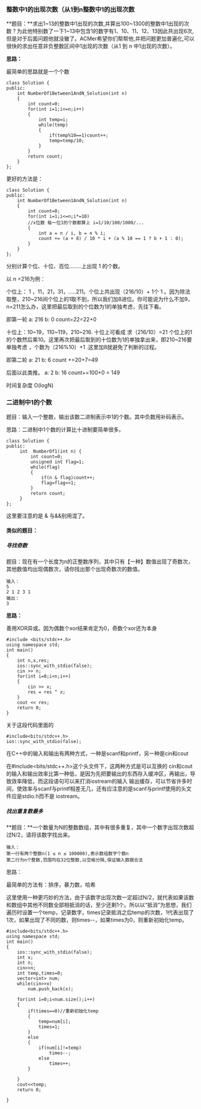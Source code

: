 ### 整数中1的出现次数（从1到n整数中1的出现次数

**题目：**求出1~13的整数中1出现的次数,并算出100~1300的整数中1出现的次数？为此他特别数了一下1~13中包含1的数字有1、10、11、12、13因此共出现6次,但是对于后面问题他就没辙了。ACMer希望你们帮帮他,并把问题更加普遍化,可以很快的求出任意非负整数区间中1出现的次数（从1 到 n 中1出现的次数）。

**思路：**

最简单的思路就是一个个数

```
class Solution {
public:
    int NumberOf1Between1AndN_Solution(int n)
    {
        int count=0;
        for(int i=1;i<=n;i++)
        {
            int temp=i;
            while(temp)
            {
                if(temp%10==1)count++;
                temp=temp/10;
            }
        }
        return count;
    }
};
```

更好的方法是：

```
class Solution {
public:
    int NumberOf1Between1AndN_Solution(int n)
    {
        int count=0;
        for(int i=1;i<=n;i*=10)
        //x位数 每一位1的个数都算上 i=1/10/100/1000/...
        {
            int a = n / i, b = n % i;
            count += (a + 8) / 10 * i + (a % 10 == 1 ? b + 1 : 0);
        }
    }
};
```

分别计算个位、十位、百位........上出现 1 的个数。   

 以  n =216为例：    

个位上： 1 ，11，21，31，.....211。个位上共出现（216/10）+ 1个 1 。因为除法取整，210~216间个位上的1取不到，所以我们加8进位。你可能说为什么不加9，n=211怎么办，这里把最后取到的个位数为1的单独考虑，先往下看。   

 即第一轮 a: 216  b: 0  count=22=22+0

十位上：10~19，110~119，210~216.   十位上可看成 求（216/10）=21 个位上的1的个数然后乘10。这里再次把最后取到的十位数为1的单独拿出来，即210~216要单独考虑 ，个数为（216%10）+1 .这里加8就避免了判断的过程。    

即第二轮 a: 21  b: 6   count +=20+7=49

后面以此类推。     a: 2  b: 16  count+=100+0 = 149

时间复杂度 O(logN)

### 二进制中1的个数

题目：输入一个整数，输出该数二进制表示中1的个数。其中负数用补码表示。

思路：二进制中1个数的计算比十进制要简单很多。

```
class Solution {
public:
     int  NumberOf1(int n) {
         int count=0; 
         unsigned int flag=1;
         while(flag)
         {
             if(n & flag)count++;
             flag=flag<<1;
         }
         return count;
     }
};
```

这里要注意的是 & 与&&别用混了。

#### **类似的题目：**

##### 寻找奇数

题目：现在有一个长度为n的正整数序列，其中只有【一种】数值出现了奇数次，其他数值均出现偶数次，请你找出那个出现奇数次的数值。

```
输入：
5
2 1 2 3 1
输出：
3
```

**思路：**

善用XOR异或。因为偶数个xor结果肯定为0，奇数个xor还为本身

```
#include <bits/stdc++.h>
using namespace std;
int main()
{
    int n,x,res;
    ios::sync_with_stdio(false);
    cin >> n;
    for(int i=0;i<n;i++)
    {
        cin >> x;
        res = res ^ x;
    }
    cout << res;
    return 0;
}
```

关于这段代码里面的

```
#include<bits/stdc++.h>
ios::sync_with_stdio(false);
```

在C++中的输入和输出有两种方式，一种是scanf和printf，另一种是cin和cout

在#include<bits/stdc++.h>这个头文件下，这两种方式是可以互换的
cin和cout的输入和输出效率比第一种低，是因为先把要输出的东西存入缓冲区，再输出，导致效率降低，而这段语句可以来打消iostream的输入 输出缓存，可以节省许多时间，使效率与scanf与printf相差无几，还有应注意的是scanf与printf使用的头文件应是stdio.h而不是 iostream。

##### 找出重复数最多

**题目：**一个数量为N的整数数组，其中有很多重复，其中一个数字出现次数超过N/2，请将该数字找出来。

```
输入：
第一行有两个整数n(1 ≤ n ≤ 100000),表示数组数字个数n
第二行为n个整数,范围均在32位整数,以空格分隔,保证输入数据合法
```

思路：

最简单的方法有：排序，暴力数，哈希

这里使用一种更巧妙的方法，由于该数字出现次数一定超过N/2，就代表如果该数和数组中其他不同数全部相抵消的话，至少还剩1个。所以以“抵消”为思想，我们遍历时设置一个temp，记录数字，times记录抵消之后temp的次数，1代表出现了1次，如果出现了不同的数，则times--，如果times为0，则重新初始化temp。

```
#include<bits/stdc++.h>
using namespace std;
int main()
{
    ios::sync_with_stdio(false);
    int x;
    int n;
    cin>>n;
    int temp,times=0;
    vector<int> num;
    while(cin>>x)
        num.push_back(x);
    
    for(int i=0;i<num.size();i++)
    {
        if(times==0)//重新初始化temp
        {
            temp=num[i];
            times=1;
        }
        else
        {
            if(num[i]!=temp)
                times--;
            else
                times++;
        }
        
    }
    cout<<temp;
    return 0;
    
}
```